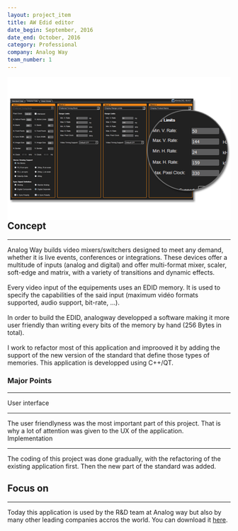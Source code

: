 ```yaml
---
layout: project_item
title: AW Edid editor
date_begin: September, 2016
date_end: October, 2016
category: Professional
company: Analog Way
team_number: 1
---
```

<a href="/static/projects/AW/visuel2-17227.png" class="thickbox"><img class="img-project-item" src="/static/projects/awEdidEditor/formats.png" alt="Yocto architecture" align="right" /></a>
<h2><b>Concept</b></h2>
<hr>
Analog Way builds video mixers/switchers designed to meet any demand, whether it is live events, conferences or integrations. These devices offer a multitude of inputs (analog and digital) and offer multi-format mixer, scaler, soft-edge and matrix, with a variety of transitions and dynamic effects.
<br/><br/>
Every video input of the equipements uses an EDID memory. It is used to specify the capabilities of the said input (maximum vidéo formats supported, audio support, bit-rate, ...).
<br/><br/>
In order to build the EDID, analogway developped a software making it more user friendly than writing every bits of the memory by hand (256 Bytes in total).
<br/><br/>
I work to refactor most of this application and improoved it by adding the support of the new version of the standard that define those types of memories. This application is developped using C++/QT.
<h3><b>Major Points</b></h3>
<hr>
<div class="row">
   <div class="col-md-6 col-sm-6 col-xs-12">
      <div class="tiles m-b-10">
         <div class="tiles-body">
            <div class="tiles-title">User interface</div>
            <hr class="red-underline">
            The user friendlyness was the most important part of this project. That is why a lot of attention was given to the UX of the application.
         </div>
      </div>
   </div>
   <div class="col-md-6 col-sm-6 col-xs-12">
      <div class="tiles m-b-10">
         <div class="tiles-body">
            <div class="tiles-title">Implementation</div>
            <hr class="red-underline">
				The coding of this project was done gradually, with the refactoring of the existing application first. Then the new part of the standard was added.
         </div>
      </div>
   </div>
</div>
<h2><b>Focus on</b></h2>
<hr>
Today this application is used by the R&D team at Analog way but also by many other leading companies accros the world. You can download it <a href="http://www.analogway.com/en/products/software-and-tools/aw-edid-editor/" target="_blank">here</a>.